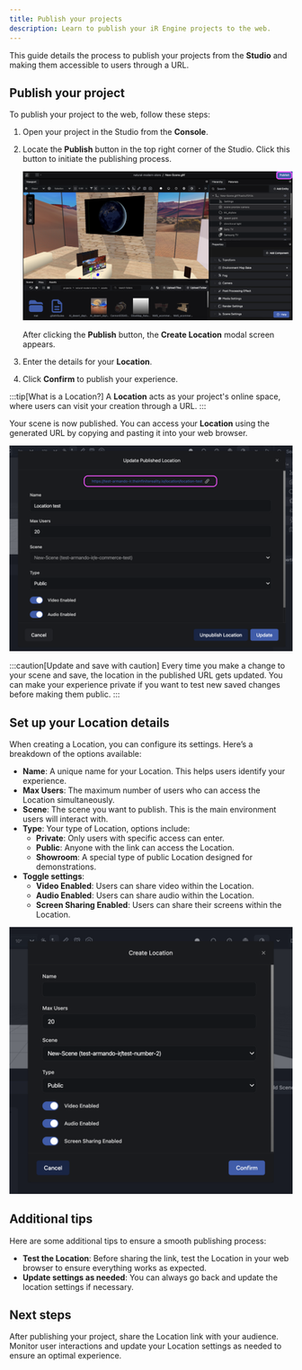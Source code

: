 ```yaml
---
title: Publish your projects
description: Learn to publish your iR Engine projects to the web.
---
```


This guide details the process to publish your projects from the **Studio** and making them accessible to users through a URL.

## Publish your project

To publish your project to the web, follow these steps:

1. Open your project in the Studio from the **Console**.
2. Locate the **Publish** button in the top right corner of the Studio. Click this button to initiate the publishing process.

    ![Location of the Publish button in the Studio](../../../assets/images/publishing/publish-your-projects/publish-button-location.png)

    After clicking the **Publish** button, the **Create Location** modal screen appears.

3. Enter the details for your **Location**.
4. Click **Confirm** to publish your experience.

:::tip[What is a Location?]
A **Location** acts as your project's online space, where users can visit your creation through a URL.
:::

Your scene is now published. You can access your **Location** using the generated URL by copying and pasting it into your web browser.

![URL to access your published Location](../../../assets/images/publishing/publish-your-projects/published-location-url.png)

:::caution[Update and save with caution]
Every time you make a change to your scene and save, the location in the published URL gets updated. You can make your experience private if you want to test new saved changes before making them public.
:::

## Set up your Location details

When creating a Location, you can configure its settings. Here’s a breakdown of the options available:

- **Name**: A unique name for your Location. This helps users identify your experience.
- **Max Users**: The maximum number of users who can access the Location simultaneously.
- **Scene**: The scene you want to publish. This is the main environment users will interact with.
- **Type**: Your type of Location, options include:
  - **Private**: Only users with specific access can enter.
  - **Public**: Anyone with the link can access the Location.
  - **Showroom**: A special type of public Location designed for demonstrations.
- **Toggle settings**:
  - **Video Enabled**: Users can share video within the Location.
  - **Audio Enabled**: Users can share audio within the Location.
  - **Screen Sharing Enabled**: Users can share their screens within the Location.

![Create Location modal screen](../../../assets/images/publishing/publish-your-projects/create-location-modal.png)

## Additional tips

Here are some additional tips to ensure a smooth publishing process:

- **Test the Location**: Before sharing the link, test the Location in your web browser to ensure everything works as expected.
- **Update settings as needed**: You can always go back and update the location settings if necessary.

## Next steps

After publishing your project, share the Location link with your audience. Monitor user interactions and update your Location settings as needed to ensure an optimal experience.